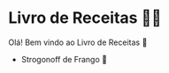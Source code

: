 # Livro de Receitas :man_cook:

Olá! Bem vindo ao Livro de Receitas :wave:

- Strogonoff de Frango :chicken: